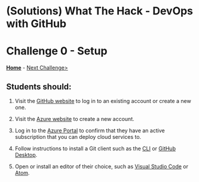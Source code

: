 # (Solutions) What The Hack - DevOps with GitHub

# Challenge 0 - Setup

**[Home](../readme.md)** - [Next Challenge>](./Challenge01.md)


## Students should:

1. Visit the [GitHub website](https://github.com/) to log in to an existing account or create a new one.

1. Visit the [Azure website](https://azure.microsoft.com/en-us/) to create a new account. 

1. Log in to the [Azure Portal](portal.azure.com) to confirm that they have an active subscription that you can deploy cloud services to. 

1. Follow instructions to install a Git client such as the [CLI](https://git-scm.com/downloads) or [GitHub Desktop](https://desktop.github.com/).

1. Open or install an editor of their choice, such as [Visual Studio Code](https://code.visualstudio.com/) or [Atom](https://atom.io/).